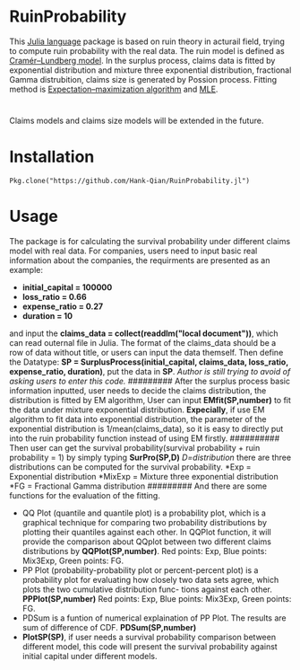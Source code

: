 RuinProbability
=
This [Julia language](http://julialang.org) package is based on ruin theory in acturail field, trying to compute ruin probability with the real data.
The ruin model is defined as [Cramér–Lundberg model](http://matthewhr.wordpress.com/2012/12/11/cramer-lundberg-model/). In the surplus process, claims data is fitted by exponential distribution and mixture three exponential distribution, fractional Gamma distrubition, claims size is generated by Possion process. Fitting method is [Expectation–maximization algorithm](http://en.wikipedia.org/wiki/Expectation%E2%80%93maximization_algorithm) and [MLE](http://en.wikipedia.org/wiki/Maximum_likelihood). 
#
Claims models and claims size models will be extended in the future.
# 
#
Installation
=
```
Pkg.clone("https://github.com/Hank-Qian/RuinProbability.jl")
```
#
Usage
=
The package is for calculating the survival probability under different claims model with real data. For companies, users need to input basic real information about the companies, the requirments are presented as an example:

* **initial_capital = 100000**
* **loss_ratio = 0.66**
* **expense_ratio = 0.27**
* **duration = 10**

and input the **claims_data = collect(readdlm("local document"))**, which can read outernal file in Julia. The format of the claims_data should be a row of data without title, or users can input the data themself.
Then define the Datatype: **SP = SurplusProcess(initial_capital, claims_data, loss_ratio, expense_ratio, duration)**, put the data in **SP**. *Author is still trying to avoid of asking users to enter this code.* 
#########
After the surplus process basic information inputted, user needs to decide the claims distribution, the distribution is fitted by EM algorithm, User can input **EMfit(SP,number)** to fit the data under mixture exponential distribution. **Expecially**, if use EM algorithm to fit data into exponential distribution, the parameter of the exponential distribution is 1/mean(claims_data), so it is easy to directly put into the ruin probability function instead of using EM firstly.
##########
Then user can get the survival probability(survival probability + ruin probability = 1) by simply typing **SurPro(SP,D)**
*D=distribution*
there are three distributions can be computed for the survival probability.
*Exp = Exponential distribution
*MixExp = Mixture three exponential distribution
*FG = Fractional Gamma distribution
#########
And there are some functions for the evaluation of the fitting.

* QQ Plot (quantile and quantile plot) is a probability plot, which is a graphical technique for comparing two probability distributions by plotting their quantiles against each other. In QQPlot function, it will provide the comparison about QQplot between two different claims distributions by **QQPlot(SP,number)**. Red points: Exp, Blue points: Mix3Exp, Green points: FG. 
* PP Plot (probability-probability plot or percent-percent plot) is a probability plot for evaluating how closely two data sets agree, which plots the two cumulative distribution func- tions against each other. **PPPlot(SP,number)** Red points: Exp, Blue points: Mix3Exp, Green points: FG.
* PDSum is a funtion of numerical explaination of PP Plot. The results are sum of difference of CDF. **PDSum(SP,number)**
* **PlotSP(SP)**, if user needs a survival probability comparison between different model, this code will present the survival probability against initial capital under different models.



